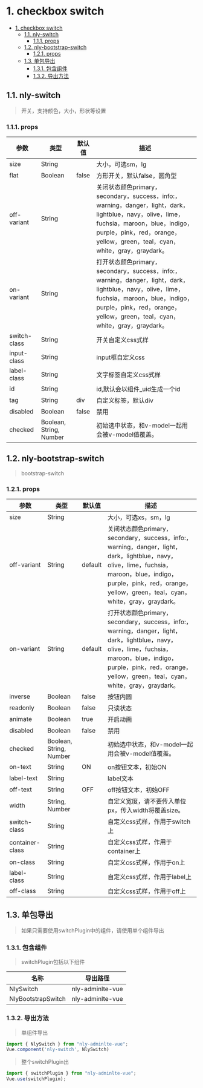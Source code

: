 # 1. checkbox switch
<!-- TOC -->

- [1. checkbox switch](#1-checkbox-switch)
    - [1.1. nly-switch](#11-nly-switch)
        - [1.1.1. props](#111-props)
    - [1.2. nly-bootstrap-switch](#12-nly-bootstrap-switch)
        - [1.2.1. props](#121-props)
    - [1.3. 单包导出](#13-单包导出)
        - [1.3.1. 包含组件](#131-包含组件)
        - [1.3.2. 导出方法](#132-导出方法)

<!-- /TOC -->
## 1.1. nly-switch

> 开关，支持颜色，大小，形状等设置

### 1.1.1. props

参数 | 类型 |  默认值 | 描述
-|-|-|-
size | String |  | 大小，可选sm，lg
flat | Boolean | false | 方形开关，默认false，圆角型
off-variant | String |  | 关闭状态颜色primary，secondary，success，info:，warning，danger，light，dark，lightblue，navy，olive，lime，fuchsia，maroon，blue，indigo，purple，pink，red，orange，yellow，green，teal，cyan，white，gray，graydark。
on-variant | String |  | 打开状态颜色primary，secondary，success，info:，warning，danger，light，dark，lightblue，navy，olive，lime，fuchsia，maroon，blue，indigo，purple，pink，red，orange，yellow，green，teal，cyan，white，gray，graydark。
switch-class | String |  | 开关自定义css式样
input-class | String |  | input框自定义css
label-class | String |  | 文字标签自定义css式样
id | String |  | id,默认会以组件_uid生成一个id
tag | String | div | 自定义标签，默认div
disabled | Boolean | false | 禁用
checked | Boolean, String, Number |  | 初始选中状态，和v-model一起用会被v-model值覆盖。

## 1.2. nly-bootstrap-switch

> bootstrap-switch

### 1.2.1. props

参数 | 类型 |  默认值 | 描述
-|-|-|-
size | String |  | 大小，可选xs，sm，lg
off-variant | String | default | 关闭状态颜色primary，secondary，success，info:，warning，danger，light，dark，lightblue，navy，olive，lime，fuchsia，maroon，blue，indigo，purple，pink，red，orange，yellow，green，teal，cyan，white，gray，graydark。
on-variant | String | default | 打开状态颜色primary，secondary，success，info:，warning，danger，light，dark，lightblue，navy，olive，lime，fuchsia，maroon，blue，indigo，purple，pink，red，orange，yellow，green，teal，cyan，white，gray，graydark。
inverse | Boolean | false | 按钮内圆
readonly | Boolean | false | 只读状态
animate | Boolean | true | 开启动画
disabled | Boolean | false | 禁用
checked | Boolean, String, Number |  | 初始选中状态，和v-model一起用会被v-model值覆盖。
on-text | String | ON | on按钮文本，初始ON
label-text | String |  | label文本
off-text | String | OFF | off按钮文本，初始OFF
width | String, Number |  | 自定义宽度，请不要传入单位px，传入width将覆盖size。
switch-class | String |  | 自定义css式样，作用于switch上
container-class | String |  | 自定义css式样，作用于container上
on-class | String |  | 自定义css式样，作用于on上
label-class | String |  | 自定义css式样，作用于label上
off-class | String |  | 自定义css式样，作用于off上

## 1.3. 单包导出

> 如果只需要使用switchPlugin中的组件，请使用单个组件导出

### 1.3.1. 包含组件

> switchPlugin包括以下组件

名称 | 导出路径
-|-
NlySwitch | nly-adminlte-vue
NlyBootstrapSwitch | nly-adminlte-vue

### 1.3.2. 导出方法

> 单组件导出

```js
import { NlySwitch } from "nly-adminlte-vue";
Vue.component('nly-switch', NlySwitch)
```

> 整个switchPlugin出

```js
import { switchPlugin } from "nly-adminlte-vue";
Vue.use(switchPlugin);
```

